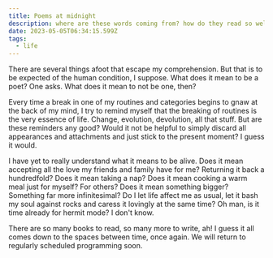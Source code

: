 ```yaml
---
title: Poems at midnight
description: where are these words coming from? how do they read so well?
date: 2023-05-05T06:34:15.599Z
tags:
  - life
---
```

There are several things afoot that escape my comprehension. But that is to be expected of the human condition, I suppose. What does it mean to be a poet? One asks. What does it mean to not be one, then?

Every time a break in one of my routines and categories begins to gnaw at the back of my mind, I try to remind myself that the breaking of routines is the very essence of life. Change, evolution, devolution, all that stuff. But are these reminders any good? Would it not be helpful to simply discard all appearances and attachments and just stick to the present moment? I guess it would.

I have yet to really understand what it means to be alive. Does it mean accepting all the love my friends and family have for me? Returning it back a hundredfold? Does it mean taking a nap? Does it mean cooking a warm meal just for myself? For others? Does it mean something bigger? Something far more infinitesimal? Do I let life affect me as usual, let it bash my soul against rocks and caress it lovingly at the same time? Oh man, is it time already for hermit mode? I don't know.

There are so many books to read, so many more to write, ah! I guess it all comes down to the spaces between time, once again. We will return to regularly scheduled programming soon.
